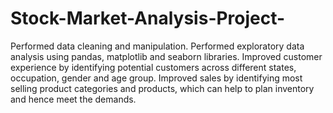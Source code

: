 # Stock-Market-Analysis-Project-
Performed data cleaning and manipulation.
Performed exploratory data analysis using pandas, matplotlib and seaborn libraries.
Improved customer experience by identifying potential customers across different states, occupation, gender and age group.
Improved sales by identifying most selling product categories and products, which can help to plan inventory and hence meet the demands.
